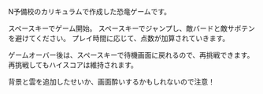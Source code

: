 N予備校のカリキュラムで作成した恐竜ゲームです。

スペースキーでゲーム開始。
スペースキーでジャンプし、敵バードと敵サボテンを避けてください。
プレイ時間に応じて、点数が加算されていきます。

ゲームオーバー後は、スペースキーで待機画面に戻れるので、再挑戦できます。
再挑戦してもハイスコアは維持されます。

背景と雲を追加したせいか、画面酔いするかもしれないので注意！
